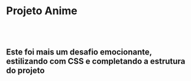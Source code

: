 <h1>Projeto Anime</h1>
<br>
<br>
<h2>Este foi mais um desafio emocionante, estilizando com CSS e completando a estrutura do projeto</h2>
